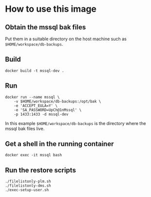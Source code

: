 # How to use this image

## Obtain the mssql bak files

Put them in a suitable directory on the host machine such as
`$HOME/workspace/db-backups`.

## Build 

    docker build -t mssql-dev .
    
## Run

    docker run --name mssql \
        -v $HOME/workspace/db-backups:/opt/bak \
        -e 'ACCEPT_EULA=Y' \
        -e 'SA_PASSWORD=UpCh@1nMssql' \
        -p 1433:1433 -d mssql-dev    
        
In this example `$HOME/workspace/db-backups` is the directory
where the mssql bak files live.

## Get a shell in the running container

    docker exec -it mssql bash

## Run the restore scripts

    ./filelistonly-plm.sh
    ./filelistonly-dms.sh
    ./exec-setup-user.sh
    
    
        
